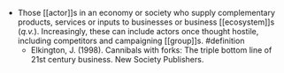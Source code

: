 - Those [[actor]]s in an economy or society who supply complementary products, services or inputs to businesses or business [[ecosystem]]s (_q.v._). Increasingly, these can include actors once thought hostile, including competitors and campaigning [[group]]s. #definition
	- Elkington, J. (1998). Cannibals with forks: The triple bottom line of 21st century business. New Society Publishers.